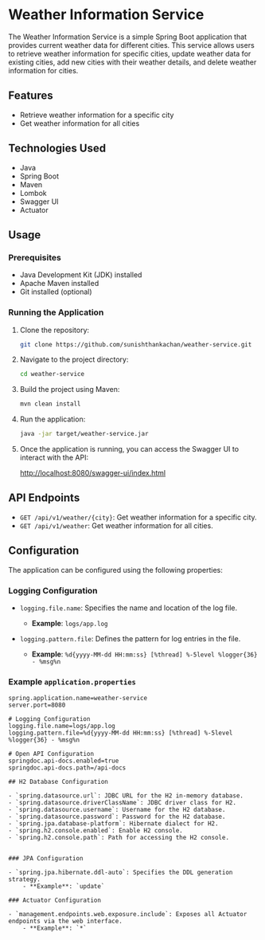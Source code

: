 # Weather Information Service

The Weather Information Service is a simple Spring Boot application that provides current weather data for different cities. This service allows users to retrieve weather information for specific cities, update weather data for existing cities, add new cities with their weather details, and delete weather information for cities.

## Features

- Retrieve weather information for a specific city
- Get weather information for all cities

## Technologies Used

- Java
- Spring Boot
- Maven
- Lombok
- Swagger UI
- Actuator

## Usage

### Prerequisites

- Java Development Kit (JDK) installed
- Apache Maven installed
- Git installed (optional)

### Running the Application

1. Clone the repository:

    ```bash
    git clone https://github.com/sunishthankachan/weather-service.git
    ```

2. Navigate to the project directory:

    ```bash
    cd weather-service
    ```

3. Build the project using Maven:

    ```bash
    mvn clean install
    ```

4. Run the application:

    ```bash
    java -jar target/weather-service.jar
    ```

5. Once the application is running, you can access the Swagger UI to interact with the API:

   [http://localhost:8080/swagger-ui/index.html](http://localhost:8080/swagger-ui/index.html)

## API Endpoints

- `GET /api/v1/weather/{city}`: Get weather information for a specific city.
- `GET /api/v1/weather`: Get weather information for all cities.

## Configuration

The application can be configured using the following properties:

### Logging Configuration

- `logging.file.name`: Specifies the name and location of the log file.
    - **Example**: `logs/app.log`

- `logging.pattern.file`: Defines the pattern for log entries in the file.
    - **Example**: `%d{yyyy-MM-dd HH:mm:ss} [%thread] %-5level %logger{36} - %msg%n`

### Example `application.properties`

```properties
spring.application.name=weather-service
server.port=8080

# Logging Configuration
logging.file.name=logs/app.log
logging.pattern.file=%d{yyyy-MM-dd HH:mm:ss} [%thread] %-5level %logger{36} - %msg%n

# Open API Configuration
springdoc.api-docs.enabled=true
springdoc.api-docs.path=/api-docs

## H2 Database Configuration

- `spring.datasource.url`: JDBC URL for the H2 in-memory database.
- `spring.datasource.driverClassName`: JDBC driver class for H2.
- `spring.datasource.username`: Username for the H2 database.
- `spring.datasource.password`: Password for the H2 database.
- `spring.jpa.database-platform`: Hibernate dialect for H2.
- `spring.h2.console.enabled`: Enable H2 console.
- `spring.h2.console.path`: Path for accessing the H2 console.


### JPA Configuration

- `spring.jpa.hibernate.ddl-auto`: Specifies the DDL generation strategy.
    - **Example**: `update`

### Actuator Configuration

- `management.endpoints.web.exposure.include`: Exposes all Actuator endpoints via the web interface.
    - **Example**: `*`